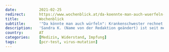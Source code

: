 ```yaml
---
date:          2021-02-25
redirect:      https://www.wochenblick.at/da-koennte-man-auch-wuerfeln-krankenschwester-rechnet-mit-test-impfung-ab/
title:         Wochenblick
subtitle:      '"Da könnte man auch würfeln": Krankenschwester rechnet mit Test & Impfung ab'
description:   'Sandra K. (Name von der Redaktion geändert) ist seit mehr als zwanzig Jahren Krankenschwester aus Leidenschaft. Aktuell arbeitet sie auf der Corona-Station und sprach exklusiv mit dem Wochenblick über die dortige Situation. Im Gespräch erzählte Sie, warum die Bürger sich so an die Maßnahmen klammern und was sich aus ihrer Sicht ganz schnell ändern sollte.'
country:       AT
categories:    [Medizin, Widerstand, Impfung]
tags:          [pcr-test, virus-mutation]
---
```

